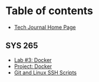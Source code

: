 # Table of contents

* [Tech Journal Home Page](README.md)

## SYS 265

* [Lab #3: Docker](sys-265/lab-3-docker.md)
* [Project: Docker](sys-265/project-docker.md)
* [Git and Linux SSH Scripts](sys-265/git-and-linux-ssh-scripts.md)

